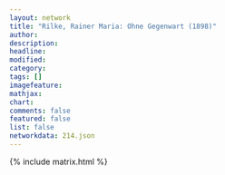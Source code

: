 ```yaml
---
layout: network
title: "Rilke, Rainer Maria: Ohne Gegenwart (1898)"
author:
description:
headline:
modified:
category:
tags: []
imagefeature: 
mathjax: 
chart: 
comments: false
featured: false
list: false
networkdata: 214.json
---
```

{% include matrix.html %}
